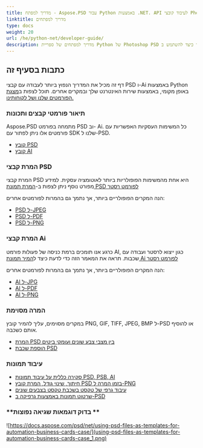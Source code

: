 ```yaml
---
title: מדריך למפתח - Aspose.PSD עבור Python באמצעות .NET. API לעיבוד קובצי Photoshop ו- Illustrator
linktitle: מדריך למפתחים
type: docs
weight: 20
url: /he/python-net/developer-guide/
description: מדריך למפתחים של ספריית Python של Photoshop PSD מסביר כיצד להשתמש ב-Python כדי לעבוד עם קבצי PSD ו-Ai מקומית, דרך שירות האינטרנט שלך או במקרים אחרים.
---
```


## **כתבות בסעיף זה**
דף זה מכיל את המדריך הנפוץ ביותר לעבודה עם קבצי PSD ו-Ai באמצעות Python באופן מקומי, באמצעות שירות האינטרנט שלך ובמקרים אחרים. תוכל לצפות ב[מצגת הפורמטים שלנו ושל לקוחותינו.](/he/psd/python-net/showcases/)

### **תיאור פורמטי קבצים ותכונות**
Aspose.PSD מתמחה בפורמט PSD וב- Ai. כל המשימות העסקיות האפשריות עם פורמטים אלו ניתן לפתור עם SDK שלנו ל-PSD.

- [קובץ PSD](/he/psd/net/psd-file/)
- [קובץ AI](/he/psd/net/ai-adobe-illustrator-format/)

### **המרת קבצי PSD**
המרת קבצי PSD היא אחת מהמשימות הפופולריות ביותר לאוטומציה עסקית. למידע מפורט נוסף ניתן לצפות ב-[המרת תמונת PSD לפורמט רסטר](/he/psd/python-net/converting-psd-image-to-raster-format/)

הנה המקרים הפופולריים ביותר, אך נתמך גם בהמרות לפורמטים אחרים:

- [PSD ל-JPEG](/he/psd/python-net/convert/psd-to-jpg/) 
- [PSD ל-PDF](/he/psd/python-net/convert/psd-to-pdf/) 
- [PSD ל-PNG](/he/psd/python-net/convert/psd-to-png/) 

### **המרת קבצי Ai**
כרגע אנו תומכים ברמת כניסה של פעולות פורמט AI, כגון ייצוא לרסטר ועבודה עם שכבות. תראה את המאמר הזה כדי לדעת כיצד ל[המיר תמונת Ai לפורמט רסטר](/he/psd/python-net/ai-file-manipulation/)

הנה המקרים הפופולריים ביותר, אך נתמך גם בהמרות לפורמטים אחרים:

- [AI ל-JPG](/he/psd/python-net/convert/ai-to-jpg/) 
- [AI ל-PDF](/he/psd/python-net/convert/ai-to-pdf/) 
- [AI ל-PNG](/he/psd/python-net/convert/ai-to-png/)

### **המרה מסוימת**
במקרים מסוימים, עליך להמיר קובץ PNG, GIF, TIFF, JPEG, BMP ל-PSD או להוסיף אותם כשכבה.

- [המרת PSD בין מצבי צבע שונים ועומקי ביטים](/he/psd/python-net/bit-depth-color-mode-convert/)
- [הוספת שכבת PSD](/he/psd/python-net/add-layer-from-file-for-editing/)

### **עיבוד תמונות**
- [סקירה כללית על עיבוד תמונות PSD, PSB, AI](/he/psd/python-net/update-psd-psb-files-with-python/)
- [חיתוך, שינוי גודל, המרת קובץ PSD בזמן המרה ל-PNG](/he/psd/python-net/psd-layer-manipulation/)
- [עיבוד גרפי של טקסט בשכבת טקסט בצבעים שונים](/he/psd/python-net/working-with-drawing-images/)
- [שרטוט תמונות באמצעות גרפיקה ב-PSD](/he/psd/python-net/graphics-api/) 

### **בדוק דוגמאות שגיאה נפוצות **

![https://docs.aspose.com/psd/net/using-psd-files-as-templates-for-automation-business-cards-case/](using-psd-files-as-templates-for-automation-business-cards-case_1.png)
